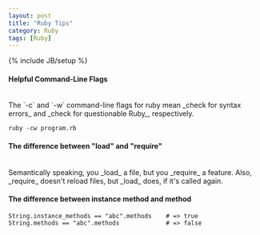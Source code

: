 ```yaml
---
layout: post
title: "Ruby Tips"
category: Ruby
tags: [Ruby]
---
```

{% include JB/setup %}

#### Helpful Command-Line Flags
<br />
The `-c` and `-w` command-line flags for ruby mean _check for syntax errors_ and _check for questionable Ruby_,
respectively.

    ruby -cw program.rb

#### The difference between "load" and "require"
<br />
Semantically speaking, you _load_ a file, but you _require_ a feature. Also, _require_ doesn't reload
files, but _load_ does, if it's called again.

#### The difference between instance method and method
    String.instance_methods == "abc".methods    # => true
    String.methods == "abc".methods             # => false
